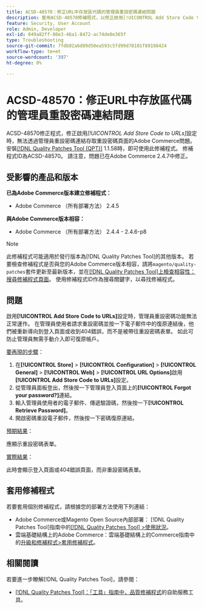 ```yaml
---
title: ACSD-48570：修正URL中存放區代碼的管理員重設密碼連結問題
description: 套用ACSD-48570修補程式，以修正啟用[!UICONTROL Add Store Code to URLs]設定時，無法透過管理員重設密碼連結存取重設密碼頁面的Adobe Commerce問題。
feature: Security, User Account
role: Admin, Developer
exl-id: 049a82ff-80e3-46a1-8472-ac74de0e365f
type: Troubleshooting
source-git-commit: 7fdb02a6d89d50ea593c5fd99d78101f89198424
workflow-type: tm+mt
source-wordcount: '397'
ht-degree: 0%

---
```


# ACSD-48570：修正URL中存放區代碼的管理員重設密碼連結問題

ACSD-48570修正程式，修正啟用&#x200B;*[!UICONTROL Add Store Code to URLs]*&#x200B;設定時，無法透過管理員重設密碼連結存取重設密碼頁面的Adobe Commerce問題。 安裝[[!DNL Quality Patches Tool (QPT)]](/help/tools/quality-patches-tool/quality-patches-tool-to-self-serve-quality-patches.md) 1.1.58時，即可使用此修補程式。 修補程式ID為ACSD-48570。 請注意，問題已在Adobe Commerce 2.4.7中修正。

## 受影響的產品和版本

**已為Adobe Commerce版本建立修補程式：**

* Adobe Commerce （所有部署方法） 2.4.5

**與Adobe Commerce版本相容：**

* Adobe Commerce （所有部署方法） 2.4.4 - 2.4.6-p8

>[!NOTE]
>
>此修補程式可能適用於發行版本為[!DNL Quality Patches Tool]的其他版本。 若要檢查修補程式是否與您的Adobe Commerce版本相容，請將`magento/quality-patches`套件更新至最新版本，並在[[!DNL Quality Patches Tool]上檢查相容性：搜尋修補程式頁面](https://experienceleague.adobe.com/tools/commerce-quality-patches/index.html?lang=zh-Hant)。 使用修補程式ID作為搜尋關鍵字，以尋找修補程式。

## 問題

啟用&#x200B;**[!UICONTROL Add Store Code to URLs]**&#x200B;設定時，管理員重設密碼功能無法正常運作。
在管理員使用者請求重設密碼並按一下電子郵件中的復原連結後，他們被重新導向到登入頁面或收到404錯誤，而不是被帶往重設密碼表單。 如此可防止管理員無需手動介入即可復原帳戶。

<u>要再現的步驟</u>：

1. 在&#x200B;**[!UICONTROL Store]** > **[!UICONTROL Configuration]** > **[!UICONTROL General]** > **[!UICONTROL Web]** > **[!UICONTROL URL Options]**&#x200B;啟用&#x200B;**[!UICONTROL Add Store Code to URLs]**&#x200B;設定。
1. 從管理員面板登出，然後按一下管理員登入頁面上的&#x200B;**[!UICONTROL Forgot your password?]**&#x200B;連結。
1. 輸入管理員使用者的電子郵件、傳遞驗證碼，然後按一下&#x200B;**[!UICONTROL Retrieve Password]**。
1. 開啟密碼重設電子郵件，然後按一下密碼復原連結。

<u>預期結果</u>：

應顯示重設密碼表單。

<u>實際結果</u>：

此時會顯示登入頁面或404錯誤頁面，而非重設密碼表單。

## 套用修補程式

若要套用個別修補程式，請根據您的部署方法使用下列連結：

* Adobe Commerce或Magento Open Source內部部署： [!DNL Quality Patches Tool]指南中的[[!DNL Quality Patches Tool] >使用狀況](/help/tools/quality-patches-tool/usage.md)。
* 雲端基礎結構上的Adobe Commerce：雲端基礎結構上的Commerce指南中的[升級和修補程式>套用修補程式](https://experienceleague.adobe.com/docs/commerce-cloud-service/user-guide/develop/upgrade/apply-patches.html?lang=zh-Hant)。

## 相關閱讀

若要進一步瞭解[!DNL Quality Patches Tool]，請參閱：

* [[!DNL Quality Patches Tool]：「工具」指南中，品質修補程式](/help/tools/quality-patches-tool/quality-patches-tool-to-self-serve-quality-patches.md)的自助服務工具。

